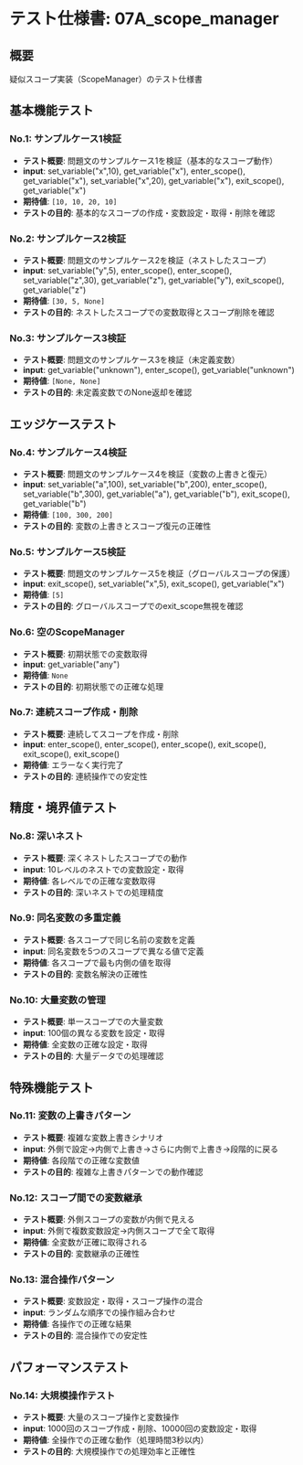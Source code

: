 # テスト仕様書: 07A_scope_manager

## 概要
疑似スコープ実装（ScopeManager）のテスト仕様書

## 基本機能テスト

### No.1: サンプルケース1検証
- **テスト概要**: 問題文のサンプルケース1を検証（基本的なスコープ動作）
- **input**: set_variable("x",10), get_variable("x"), enter_scope(), get_variable("x"), set_variable("x",20), get_variable("x"), exit_scope(), get_variable("x")
- **期待値**: `[10, 10, 20, 10]`
- **テストの目的**: 基本的なスコープの作成・変数設定・取得・削除を確認

### No.2: サンプルケース2検証
- **テスト概要**: 問題文のサンプルケース2を検証（ネストしたスコープ）
- **input**: set_variable("y",5), enter_scope(), enter_scope(), set_variable("z",30), get_variable("z"), get_variable("y"), exit_scope(), get_variable("z")
- **期待値**: `[30, 5, None]`
- **テストの目的**: ネストしたスコープでの変数取得とスコープ削除を確認

### No.3: サンプルケース3検証
- **テスト概要**: 問題文のサンプルケース3を検証（未定義変数）
- **input**: get_variable("unknown"), enter_scope(), get_variable("unknown")
- **期待値**: `[None, None]`
- **テストの目的**: 未定義変数でのNone返却を確認

## エッジケーステスト

### No.4: サンプルケース4検証
- **テスト概要**: 問題文のサンプルケース4を検証（変数の上書きと復元）
- **input**: set_variable("a",100), set_variable("b",200), enter_scope(), set_variable("b",300), get_variable("a"), get_variable("b"), exit_scope(), get_variable("b")
- **期待値**: `[100, 300, 200]`
- **テストの目的**: 変数の上書きとスコープ復元の正確性

### No.5: サンプルケース5検証
- **テスト概要**: 問題文のサンプルケース5を検証（グローバルスコープの保護）
- **input**: exit_scope(), set_variable("x",5), exit_scope(), get_variable("x")
- **期待値**: `[5]`
- **テストの目的**: グローバルスコープでのexit_scope無視を確認

### No.6: 空のScopeManager
- **テスト概要**: 初期状態での変数取得
- **input**: get_variable("any")
- **期待値**: `None`
- **テストの目的**: 初期状態での正確な処理

### No.7: 連続スコープ作成・削除
- **テスト概要**: 連続してスコープを作成・削除
- **input**: enter_scope(), enter_scope(), enter_scope(), exit_scope(), exit_scope(), exit_scope()
- **期待値**: エラーなく実行完了
- **テストの目的**: 連続操作での安定性

## 精度・境界値テスト

### No.8: 深いネスト
- **テスト概要**: 深くネストしたスコープでの動作
- **input**: 10レベルのネストでの変数設定・取得
- **期待値**: 各レベルでの正確な変数取得
- **テストの目的**: 深いネストでの処理精度

### No.9: 同名変数の多重定義
- **テスト概要**: 各スコープで同じ名前の変数を定義
- **input**: 同名変数を5つのスコープで異なる値で定義
- **期待値**: 各スコープで最も内側の値を取得
- **テストの目的**: 変数名解決の正確性

### No.10: 大量変数の管理
- **テスト概要**: 単一スコープでの大量変数
- **input**: 100個の異なる変数を設定・取得
- **期待値**: 全変数の正確な設定・取得
- **テストの目的**: 大量データでの処理確認

## 特殊機能テスト

### No.11: 変数の上書きパターン
- **テスト概要**: 複雑な変数上書きシナリオ
- **input**: 外側で設定→内側で上書き→さらに内側で上書き→段階的に戻る
- **期待値**: 各段階での正確な変数値
- **テストの目的**: 複雑な上書きパターンでの動作確認

### No.12: スコープ間での変数継承
- **テスト概要**: 外側スコープの変数が内側で見える
- **input**: 外側で複数変数設定→内側スコープで全て取得
- **期待値**: 全変数が正確に取得される
- **テストの目的**: 変数継承の正確性

### No.13: 混合操作パターン
- **テスト概要**: 変数設定・取得・スコープ操作の混合
- **input**: ランダムな順序での操作組み合わせ
- **期待値**: 各操作での正確な結果
- **テストの目的**: 混合操作での安定性

## パフォーマンステスト

### No.14: 大規模操作テスト
- **テスト概要**: 大量のスコープ操作と変数操作
- **input**: 1000回のスコープ作成・削除、10000回の変数設定・取得
- **期待値**: 全操作での正確な動作（処理時間3秒以内）
- **テストの目的**: 大規模操作での処理効率と正確性